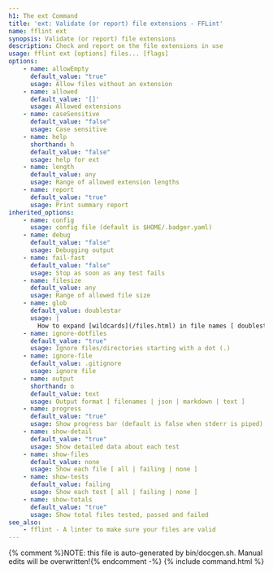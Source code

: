```yaml
---
h1: The ext Command
title: 'ext: Validate (or report) file extensions - FFLint'
name: fflint ext
synopsis: Validate (or report) file extensions
description: Check and report on the file extensions in use
usage: fflint ext [options] files... [flags]
options:
    - name: allowEmpty
      default_value: "true"
      usage: Allow files without an extension
    - name: allowed
      default_value: '[]'
      usage: Allowed extensions
    - name: caseSensitive
      default_value: "false"
      usage: Case sensitive
    - name: help
      shorthand: h
      default_value: "false"
      usage: help for ext
    - name: length
      default_value: any
      usage: Range of allowed extension lengths
    - name: report
      default_value: "true"
      usage: Print summary report
inherited_options:
    - name: config
      usage: config file (default is $HOME/.badger.yaml)
    - name: debug
      default_value: "false"
      usage: Debugging output
    - name: fail-fast
      default_value: "false"
      usage: Stop as soon as any test fails
    - name: filesize
      default_value: any
      usage: Range of allowed file size
    - name: glob
      default_value: doublestar
      usage: |
        How to expand [wildcards](/files.html) in file names [ doublestar | golang | none ]
    - name: ignore-dotfiles
      default_value: "true"
      usage: Ignore files/directories starting with a dot (.)
    - name: ignore-file
      default_value: .gitignore
      usage: ignore file
    - name: output
      shorthand: o
      default_value: text
      usage: Output format [ filenames | json | markdown | text ]
    - name: progress
      default_value: "true"
      usage: Show progress bar (default is false when stderr is piped)
    - name: show-detail
      default_value: "true"
      usage: Show detailed data about each test
    - name: show-files
      default_value: none
      usage: Show each file [ all | failing | none ]
    - name: show-tests
      default_value: failing
      usage: Show each test [ all | failing | none ]
    - name: show-totals
      default_value: "true"
      usage: Show total files tested, passed and failed
see_also:
    - fflint - A linter to make sure your files are valid
---
```

{% comment %}NOTE: this file is auto-generated by bin/docgen.sh.  Manual edits will be overwritten!{% endcomment -%}
{% include command.html %}
